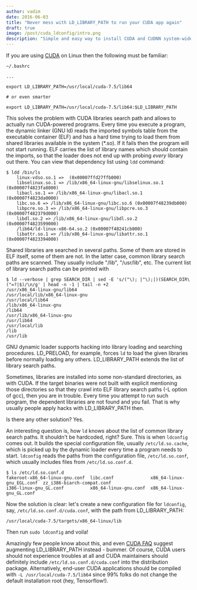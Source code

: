 ```yaml
--- 
author: vadim
date: 2016-06-03
title: "Never mess with LD_LIBRARY_PATH to run your CUDA app again" 
draft: true 
image: /post/cuda_ldconfig/intro.png
description: "Simple and easy way to install CUDA and CUDNN system-wide." 
--- 
```


If you are using [CUDA](https://en.wikipedia.org/wiki/CUDA) on Linux then
the following must be familiar:
```
~/.bashrc

...

export LD_LIBRARY_PATH=/usr/local/cuda-7.5/lib64

# or even smarter

export LD_LIBRARY_PATH=/usr/local/cuda-7.5/lib64:$LD_LIBRARY_PATH
```
This solves the problem with CUDA libraries search path and allows to
actually run CUDA-powered programs. Every time you execute a program, the
dynamic linker (GNU ld) reads the imported symbols table from the
executable container (ELF) and has a hard time trying to load them from
shared libraries available in the system (\*.so). If it fails then the program
will not start running. ELF carries the list of library names which should
contain the imports, so that the loader does not end up with probing
*every* library out there. You can view that dependency list using `ldd`
command:
```
$ ldd /bin/ls
	linux-vdso.so.1 =>  (0x00007ffd27ffb000)
	libselinux.so.1 => /lib/x86_64-linux-gnu/libselinux.so.1 (0x00007f4823fa8000)
	libacl.so.1 => /lib/x86_64-linux-gnu/libacl.so.1 (0x00007f4823da0000)
	libc.so.6 => /lib/x86_64-linux-gnu/libc.so.6 (0x00007f48239db000)
	libpcre.so.3 => /lib/x86_64-linux-gnu/libpcre.so.3 (0x00007f482379d000)
	libdl.so.2 => /lib/x86_64-linux-gnu/libdl.so.2 (0x00007f4823599000)
	/lib64/ld-linux-x86-64.so.2 (0x00007f48241cb000)
	libattr.so.1 => /lib/x86_64-linux-gnu/libattr.so.1 (0x00007f4823394000)
```
Shared libraries are searched in several paths. Some of them are stored
in ELF itself, some of them are not. In the latter case, common library
search paths are scanned. They usually include "/lib", "/usr/lib", etc.
The current list of library search paths can be printed with
```
$ ld --verbose | grep SEARCH_DIR | sed -E 's/("\); |"\);|)(SEARCH_DIR\("=?|$)/\n/g' | head -n -1 | tail -n +2
/usr/x86_64-linux-gnu/lib64
/usr/local/lib/x86_64-linux-gnu
/usr/local/lib64
/lib/x86_64-linux-gnu
/lib64
/usr/lib/x86_64-linux-gnu
/usr/lib64
/usr/local/lib
/lib
/usr/lib
```
GNU dynamic loader supports hacking into library loading and searching
procedures. LD_PRELOAD, for example, forces `ld` to load the given libraries
before normally loading any others. LD_LIBRARY_PATH extends the list
of library search paths.

Sometimes, libraries are installed into some non-standard directories,
as with CUDA. If the target binaries were not built with explicit
mentioning those directories so that they crawl into ELF library search
paths (-L option of gcc), then you are in trouble. Every time you attempt
to run such program, the dependent libraries are not found and you fail.
That is why usually people apply hacks with LD_LIBRARY_PATH then.

Is there any other solution? Yes.

An interesting question is, how `ld` knows about the list of common library
search paths. It shouldn't be hardcoded, right? Sure. This is when
`ldconfig` comes out. It builds the special configuration file, usually
`/etc/ld.so.cache`, which is picked up by the dynamic loader every time
a program needs to start. `ldconfig` reads the paths from the configuration
file, `/etc/ld.so.conf`, which usually includes files from `/etc/ld.so.conf.d`.
```
$ ls /etc/ld.so.conf.d
fakeroot-x86_64-linux-gnu.conf  libc.conf              x86_64-linux-gnu_EGL.conf  zz_i386-biarch-compat.conf
i386-linux-gnu_GL.conf          x86_64-linux-gnu.conf  x86_64-linux-gnu_GL.conf
```
Now the solution is clear: let's create a new configuration file for
`ldconfig`, say, `/etc/ld.so.conf.d/cuda.conf`, with the path from LD_LIBRARY_PATH:
```
/usr/local/cuda-7.5/targets/x86_64-linux/lib
```
Then run `sudo ldconfig` and voila!

Amazingly few people know about this, and even
[CUDA FAQ](http://www.cs.colostate.edu/~info/cuda-faq.html)
suggest augmenting LD_LIBRARY_PATH instead - bummer. Of course,
CUDA users should not experience troubles at all and CUDA maintainers
should definitely include `/etc/ld.so.conf.d/cuda.conf` into the
distribution package. Alternatively, end-user CUDA applications should be
compiled with `-L /usr/local/cuda-7.5/lib64` since 99% folks do not
change the default installation root (hey, Tensorflow!).
